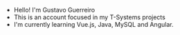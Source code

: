 - Hello! I'm Gustavo Guerreiro
- This is an account focused in my T-Systems projects
- I'm currently learning Vue.js, Java, MySQL and Angular.

<!---
Gustavo-Guerreiro/Gustavo-Guerreiro is a ✨ special ✨ repository because its `README.md` (this file) appears on your GitHub profile.
You can click the Preview link to take a look at your changes.
--->
